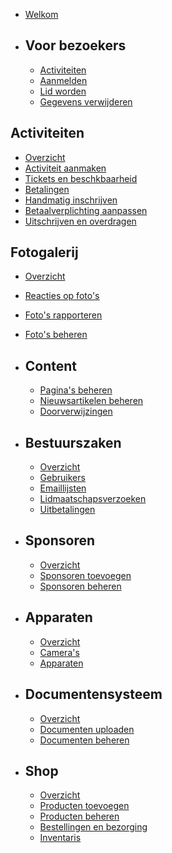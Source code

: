   - [Welkom](/{{route}}/{{version}}/overview)

- ## Voor bezoekers
  - [Activiteiten](/{{route}}/{{version}}/guests/activiteiten)
  - [Aanmelden](/{{route}}/{{version}}/guests/aanmelden)
  - [Lid worden](/{{route}}/{{version}}/guests/lid-worden)
  - [Gegevens verwijderen](/{{route}}/{{version}}/guests/gegevens-verwijderen)

## Activiteiten
  - [Overzicht](/{{route}}/{{version}}/activiteiten/overview)
  - [Activiteit aanmaken](/{{route}}/{{version}}/activiteiten/activiteit-aanmaken)
  - [Tickets en beschkbaarheid](/{{route}}/{{version}}/activiteiten/tickets-en-beschkbaarheid)
  - [Betalingen](/{{route}}/{{version}}/activiteiten/betalingen)
  - [Handmatig inschrijven](/{{route}}/{{version}}/activiteiten/handmatig-inschrijven)
  - [Betaalverplichting aanpassen](/{{route}}/{{version}}/activiteiten/betaalverplichting-aanpassen)
  - [Uitschrijven en overdragen](/{{route}}/{{version}}/activiteiten/uitschrijven-en-overdragen)

## Fotogalerij
  - [Overzicht](/{{route}}/{{version}}/fotogalerij/overview)
  - [Reacties op foto's](/{{route}}/{{version}}/fotogalerij/reacties-op-fotos)
  - [Foto's rapporteren](/{{route}}/{{version}}/fotogalerij/fotos-rapporteren)
  - [Foto's beheren](/{{route}}/{{version}}/fotogalerij/fotos-beheren)

- ## Content
  - [Pagina's beheren](/{{route}}/{{version}}/content/paginas-beheren)
  - [Nieuwsartikelen beheren](/{{route}}/{{version}}/content/nieuwsartikelen-beheren)
  - [Doorverwijzingen](/{{route}}/{{version}}/content/doorverwijzingen)

- ## Bestuurszaken
  - [Overzicht](/{{route}}/{{version}}/bestuurszaken/overview)
  - [Gebruikers](/{{route}}/{{version}}/bestuurszaken/gebruikers)
  - [Emaillijsten](/{{route}}/{{version}}/bestuurszaken/emaillijsten)
  - [Lidmaatschapsverzoeken](/{{route}}/{{version}}/bestuurszaken/lidmaatschapsverzoeken)
  - [Uitbetalingen](/{{route}}/{{version}}/bestuurszaken/uitbetalingen)

- ## Sponsoren
  - [Overzicht](/{{route}}/{{version}}/sponsoren/overview)
  - [Sponsoren toevoegen](/{{route}}/{{version}}/sponsoren/sponsoren-toevoegen)
  - [Sponsoren beheren](/{{route}}/{{version}}/sponsoren/sponsoren-beheren)

- ## Apparaten
  - [Overzicht](/{{route}}/{{version}}/apparaten/overview)
  - [Camera's](/{{route}}/{{version}}/apparaten/cameras)
  - [Apparaten](/{{route}}/{{version}}/apparaten/apparaten)

- ## Documentensysteem
  - [Overzicht](/{{route}}/{{version}}/documentensysteem/overview)
  - [Documenten uploaden](/{{route}}/{{version}}/documentensysteem/documenten-uploaden)
  - [Documenten beheren](/{{route}}/{{version}}/documentensysteem/documenten-beheren)

- ## Shop
  - [Overzicht](/{{route}}/{{version}}/shop/overview)
  - [Producten toevoegen](/{{route}}/{{version}}/shop/producten-toevoegen)
  - [Producten beheren](/{{route}}/{{version}}/shop/producten-beheren)
  - [Bestellingen en bezorging](/{{route}}/{{version}}/shop/bestellingen-en-bezorging)
  - [Inventaris](/{{route}}/{{version}}/shop/inventaris)
